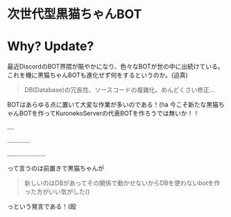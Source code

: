 # 次世代型黒猫ちゃんBOT
# Why? Update?
 最近DiscordのBOT界隈が賑やかになり、色々なBOTが世の中に出続けている。
これを機に黒猫ちゃんBOTも進化せず何をするというのか。(迫真)

> DB(Database)の冗長性、ソースコードの複雑化、めんどくさい修正...

BOTはあらゆる点に置いて大変な作業が多いのである！(ha
今こそ新たな黒猫ちゃんBOTを作ってKuronekoServerの代表BOTを作ろうでは無いか！！




....




.............





......................



って言うのは前置きで黒猫ちゃんが

> 新しいのはDBがあってその関係で動かせないからDBを使わないbotを作った方がいい気がした()

っという発言である！(殴
